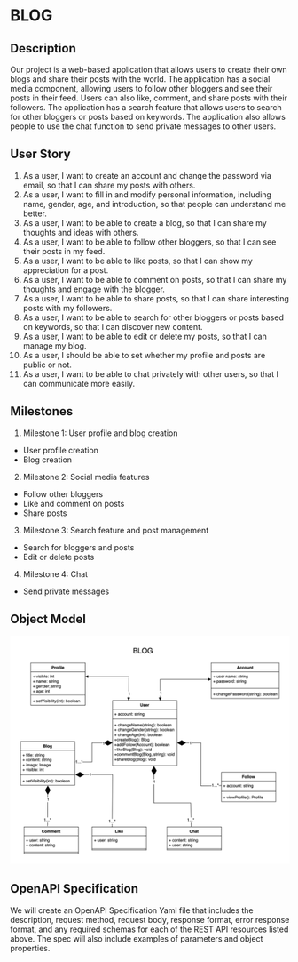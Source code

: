 # BLOG
## Description
Our project is a web-based application that allows users to create their own blogs and share their posts with the world. The application has a social media component, allowing users to follow other bloggers and see their posts in their feed. Users can also like, comment, and share posts with their followers. The application has a search feature that allows users to search for other bloggers or posts based on keywords. The application also allows people to use the chat function to send private messages to other users.
## User Story
1. As a user, I want to create an account and change the password via email, so that I can share my posts with others.
2. As a user, I want to fill in and modify personal information, including name, gender, age, and introduction, so that people can understand me better.
3. As a user, I want to be able to create a blog, so that I can share my thoughts and ideas with others.
4. As a user, I want to be able to follow other bloggers, so that I can see their posts in my feed.
5. As a user, I want to be able to like posts, so that I can show my appreciation for a post.
6. As a user, I want to be able to comment on posts, so that I can share my thoughts and engage with the blogger.
7. As a user, I want to be able to share posts, so that I can share interesting posts with my followers.
8. As a user, I want to be able to search for other bloggers or posts based on keywords, so that I can discover new content.
9. As a user, I want to be able to edit or delete my posts, so that I can manage my blog.
10. As a user, I should be able to set whether my profile and posts are public or not.
11. As a user, I want to be able to chat privately with other users, so that I can communicate more easily.

## Milestones
1. Milestone 1: User profile and blog creation
- User profile creation
- Blog creation
2. Milestone 2: Social media features
- Follow other bloggers
- Like and comment on posts
- Share posts
3. Milestone 3: Search feature and post management
- Search for bloggers and posts
- Edit or delete posts
4. Milestone 4: Chat
- Send private messages

## Object Model
![](blog.drawio.png)


## OpenAPI Specification
We will create an OpenAPI Specification Yaml file that includes the description, request method, request body, response format, error response format, and any required schemas for each of the REST API resources listed above. The spec will also include examples of parameters and object properties.
